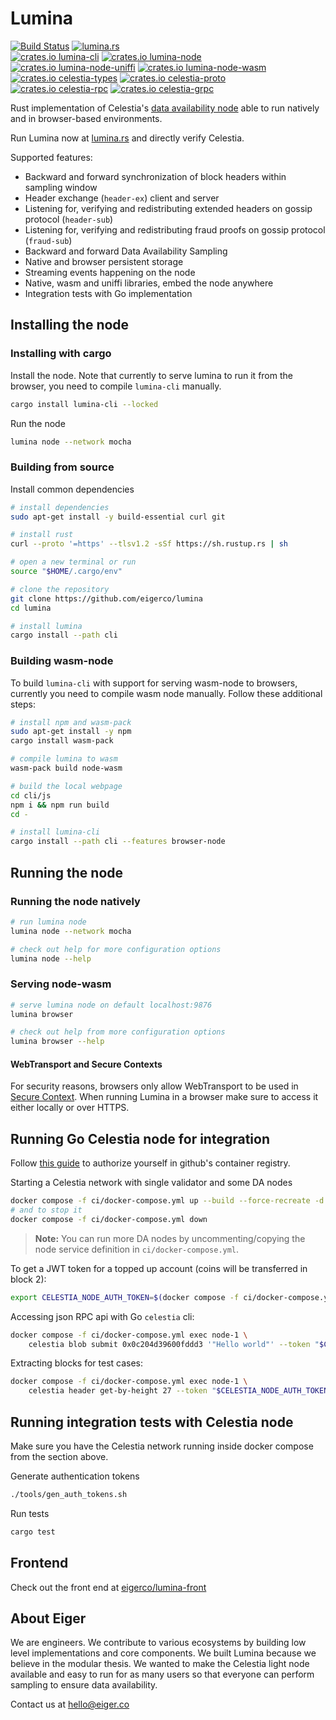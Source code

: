 # Lumina

<a href="https://github.com/eigerco/lumina/actions/workflows/ci.yml?query=branch%3Amain"><img src="https://github.com/eigerco/lumina/actions/workflows/ci.yml/badge.svg?branch=main" alt="Build Status" /></a>
<a href="https://lumina.rs"><img src="https://img.shields.io/website?url=https%3A%2F%2Flumina.rs&label=lumina.rs" alt="lumina.rs"></a>  
<a href="https://crates.io/crates/lumina-cli"><img src="https://img.shields.io/crates/v/lumina-cli?label=lumina-cli" alt="crates.io lumina-cli"></a>
<a href="https://crates.io/crates/lumina-node"><img src="https://img.shields.io/crates/v/lumina-node?label=lumina-node" alt="crates.io lumina-node"></a>
<a href="https://crates.io/crates/lumina-node-uniffi"><img src="https://img.shields.io/crates/v/lumina-node-uniffi?label=lumina-node-uniffi" alt="crates.io lumina-node-uniffi"></a>
<a href="https://crates.io/crates/lumina-node-wasm"><img src="https://img.shields.io/crates/v/lumina-node-wasm?label=lumina-node-wasm" alt="crates.io lumina-node-wasm"></a>  
<a href="https://crates.io/crates/celestia-types"><img src="https://img.shields.io/crates/v/celestia-types?label=celestia-types" alt="crates.io celestia-types"></a>
<a href="https://crates.io/crates/celestia-proto"><img src="https://img.shields.io/crates/v/celestia-proto?label=celestia-proto" alt="crates.io celestia-proto"></a>
<a href="https://crates.io/crates/celestia-rpc"><img src="https://img.shields.io/crates/v/celestia-rpc?label=celestia-rpc" alt="crates.io celestia-rpc"></a>
<a href="https://crates.io/crates/celestia-grpc"><img src="https://img.shields.io/crates/v/celestia-grpc?label=celestia-grpc" alt="crates.io celestia-grpc"></a>


Rust implementation of Celestia's [data availability node](https://github.com/celestiaorg/celestia-node) able to run natively and in browser-based environments.

Run Lumina now at [lumina.rs](https://lumina.rs/) and directly verify Celestia.

Supported features:
- Backward and forward synchronization of block headers within sampling window
- Header exchange (`header-ex`) client and server
- Listening for, verifying and redistributing extended headers on gossip protocol (`header-sub`)
- Listening for, verifying and redistributing fraud proofs on gossip protocol (`fraud-sub`)
- Backward and forward Data Availability Sampling
- Native and browser persistent storage
- Streaming events happening on the node
- Native, wasm and uniffi libraries, embed the node anywhere
- Integration tests with Go implementation

## Installing the node

### Installing with cargo

Install the node. Note that currently to serve lumina to run it from the browser, you need to compile `lumina-cli` manually.
```bash
cargo install lumina-cli --locked
```
Run the node
```bash
lumina node --network mocha
```

### Building from source

Install common dependencies

```bash
# install dependencies
sudo apt-get install -y build-essential curl git

# install rust
curl --proto '=https' --tlsv1.2 -sSf https://sh.rustup.rs | sh

# open a new terminal or run
source "$HOME/.cargo/env"

# clone the repository
git clone https://github.com/eigerco/lumina
cd lumina

# install lumina
cargo install --path cli
```

### Building wasm-node

To build `lumina-cli` with support for serving wasm-node to browsers, currently
you need to compile wasm node manually. Follow these additional steps:

```bash
# install npm and wasm-pack
sudo apt-get install -y npm
cargo install wasm-pack

# compile lumina to wasm
wasm-pack build node-wasm

# build the local webpage
cd cli/js
npm i && npm run build
cd -

# install lumina-cli
cargo install --path cli --features browser-node
```

## Running the node

### Running the node natively

```bash
# run lumina node
lumina node --network mocha

# check out help for more configuration options
lumina node --help
```

### Serving node-wasm

```bash
# serve lumina node on default localhost:9876
lumina browser

# check out help from more configuration options
lumina browser --help
```

#### WebTransport and Secure Contexts

For security reasons, browsers only allow WebTransport to be used in [Secure Context](https://developer.mozilla.org/en-US/docs/Web/Security/Secure_Contexts). When running Lumina in a browser make sure to access it either locally or over HTTPS.

## Running Go Celestia node for integration

Follow [this guide](https://docs.github.com/en/packages/working-with-a-github-packages-registry/working-with-the-container-registry#authenticating-with-a-personal-access-token-classic)
to authorize yourself in github's container registry.

Starting a Celestia network with single validator and some DA nodes
```bash
docker compose -f ci/docker-compose.yml up --build --force-recreate -d
# and to stop it
docker compose -f ci/docker-compose.yml down
```
> **Note:**
> You can run more DA nodes by uncommenting/copying the node service definition in `ci/docker-compose.yml`.

To get a JWT token for a topped up account (coins will be transferred in block 2):
```bash
export CELESTIA_NODE_AUTH_TOKEN=$(docker compose -f ci/docker-compose.yml exec node-1 celestia bridge auth admin --p2p.network private)
```

Accessing json RPC api with Go `celestia` cli:
```bash
docker compose -f ci/docker-compose.yml exec node-1 \
    celestia blob submit 0x0c204d39600fddd3 '"Hello world"' --token "$CELESTIA_NODE_AUTH_TOKEN"
```

Extracting blocks for test cases:
```bash
docker compose -f ci/docker-compose.yml exec node-1 \
    celestia header get-by-height 27 --token "$CELESTIA_NODE_AUTH_TOKEN" | jq .result
```

## Running integration tests with Celestia node

Make sure you have the Celestia network running inside docker compose from the section above.

Generate authentication tokens
```bash
./tools/gen_auth_tokens.sh
```

Run tests
```bash
cargo test
```

## Frontend

Check out the front end at [eigerco/lumina-front](https://github.com/eigerco/lumina-front)

## About Eiger

We are engineers. We contribute to various ecosystems by building low level implementations and core components. We built Lumina because we believe in the modular thesis. We wanted to make the Celestia light node available and easy to run for as many users so that everyone can perform sampling to ensure data availability.

Contact us at hello@eiger.co

